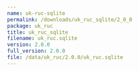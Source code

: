 ```yaml
---
name: uk-ruc-sqlite
permalink: /downloads/uk_ruc_sqlite/2_0_0
package: uk_ruc
title: uk_ruc_sqlite
filename: uk_ruc.sqlite
version: 2.0.0
full_version: 2.0.0
file: /data/uk_ruc/2.0.0/uk_ruc.sqlite
---
```

